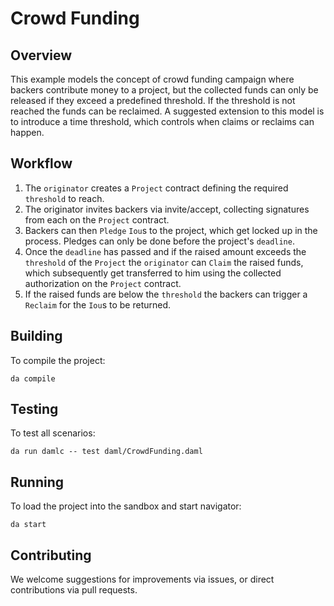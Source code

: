# Crowd Funding

## Overview

This example models the concept of crowd funding campaign where backers contribute money to a project, but the collected funds can only be released if they exceed a predefined threshold. If the threshold is not reached the funds can be reclaimed. A suggested extension to this model is to introduce a time threshold, which controls when claims or reclaims can happen.

## Workflow
1. The `originator` creates a `Project` contract defining the required `threshold` to reach.
2. The originator invites backers via invite/accept, collecting signatures from each on the `Project` contract.
3. Backers can then `Pledge` `Iou`s to the project, which get locked up in the process. Pledges can only be done before the project's `deadline`.
4. Once the `deadline` has passed and if the raised amount exceeds the `threshold` of the `Project` the `originator` can `Claim` the raised funds, which subsequently get transferred to him using the collected authorization on the `Project` contract.
5. If the raised funds are below the `threshold` the backers can trigger a `Reclaim` for the `Iou`s to be returned.

## Building
To compile the project:
```
da compile
```

## Testing
To test all scenarios:
```
da run damlc -- test daml/CrowdFunding.daml
```

## Running
To load the project into the sandbox and start navigator:
```
da start
```

## Contributing
We welcome suggestions for improvements via issues, or direct contributions via pull requests.
